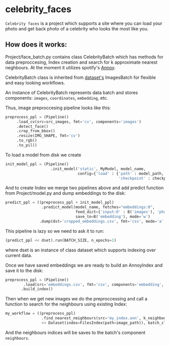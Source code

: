 # celebrity_faces

`Celebrity faces` is a project which supports a site where you can load your photo and get back photo of
a celebrity who looks the most like you.

## How does it works:
Project/face_batch.py contains class CelebrityBatch which has methods for data preproccesing, Index creation and search for k approximate nearest neghbours. At the moment it utilizes spotify's [Annoy](https://github.com/spotify/annoy).

CelebrityBatch class is inherited from [dataset's](https://github.com/analysiscenter/dataset) ImagesBatch 
for flexible and easy looking workflows.

An instance of CelebrityBatch represents data batch and stores components: `images`, `coordinates`, `embedding`, etc.

Thus, image preproccesing pipeline looks like this:

```python
preprocess_ppl = (Pipeline()
     .load_cv(src=src_images, fmt='cv', components='images')
     .detect_face()
     .crop_from_bbox()          
     .resize(IMG_SHAPE, fmt='cv')
     .to_rgb()
     .to_pil()
```

To load a model from disk we create

```python
init_model_ppl = (Pipeline()
                    .init_model('static', MyModel, model_name,
                                config={'load' : {'path' : model_path, 'graph': model_name + '.meta',
                                                  'checkpoint' : checkpoint_path}, 'build': False}))
```

And to create Index we merge two pipelines above and add predict function from Project/model.py and dump embeddings to the disk:

```python
predict_ppl = ((preprocess_ppl + init_model_ppl)
                .predict_model(model_name, fetches="embeddings:0",
                               feed_dict={'input:0' : B('images'), 'phase_train:0' : False},
                               save_to=B('embedding'), mode='w')
               .dump(dst='cropped_embeddings.csv', fmt='csv', mode='a', components=['embedding'], header=False)

```

This pipeline is lazy so we need to ask it to run:

```python
(predict_ppl << dset).run(BATCH_SIZE, n_epochs=1)
```
where dset is an instance of class dataset which supports indexing over current data.

Once we have saved embeddings we are ready to build an AnnoyIndex and save it to the disk:
```python
preprocess_ppl = (Pipeline()
     	.load(src='embeddings.csv', fmt='csv', components='embedding', index_col='file_name', post=load_func)
       .build_index()
```

Then when we get new images we do the preproccessing and call a function to search for the neighbours using existing Index:

```python
my_workflow = ((preprocess_ppl)
				.find_nearest_neighbours(src='my_index.ann', k_neighbours=6)
				<< Dataset(index=FilesIndex(path=image_path)), batch_class=CelebrityBatch))
```

And the neighbours indices will be saves to the batch's component `neighbours`.

